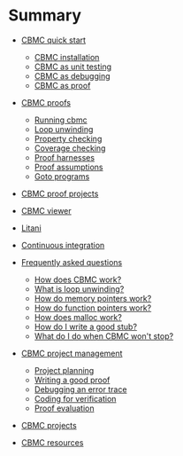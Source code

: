 # Summary

* [CBMC quick start](README.md)
  * [CBMC installation](installation.md)
  * [CBMC as unit testing](cbmc/overview/unit-testing.md)
  * [CBMC as debugging](cbmc/overview/debugging.md)
  * [CBMC as proof](cbmc/overview/proof.md)
* [CBMC proofs](cbmc/overview/README.md)
  * [Running cbmc](cbmc/overview/cbmc.md)
  * [Loop unwinding](cbmc/overview/loop-unwinding.md)
  * [Property checking](cbmc/overview/checking-properties.md)
  * [Coverage checking]()
  * [Proof harnesses](cbmc/overview/proof-harnesses.md)
  * [Proof assumptions](cbmc/overview/proof-assumptions.md)
  * [Goto programs]()
* [CBMC proof projects](starter-kit/overview/README.md)

* [CBMC viewer]()
* [Litani]()
* [Continuous integration]()

* [Frequently asked questions](faq/README.md)
  * [How does CBMC work?](faq/cbmc.md)
  * [What is loop unwinding?](faq/loop-unwinding.md)
  * [How do memory pointers work?](faq/memory-model.md)
  * [How do function pointers work?]()
  * [How does malloc work?](faq/malloc.md)
  * [How do I write a good stub?]()
  * [What do I do when CBMC won't stop?](faq/termination.md)

* [CBMC project management](management/README.md)
  * [Project planning](management/Plan-your-proof.md)
  * [Writing a good proof](management/Write-a-good-proof.md)
  * [Debugging an error trace](management/Debug-an-error-trace.md)
  * [Coding for verification](management/Code-for-verification.md)
  * [Proof evaluation](management/Code-review-for-proofs.md)

* [CBMC projects](projects.md)

* [CBMC resources](resources.md)